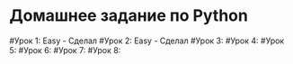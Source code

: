 # Домашнее задание по Python
#Урок 1: Easy - Сделал
#Урок 2: Easy - Сделал
#Урок 3:
#Урок 4:
#Урок 5:
#Урок 6:
#Урок 7:
#Урок 8:
